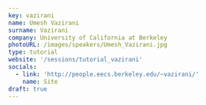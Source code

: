 ```yaml
---
key: vazirani
name: Umesh Vazirani
surname: Vazirani
company: University of California at Berkeley
photoURL: /images/speakers/Umesh_Vazirani.jpg
type: tutorial
website: '/sessions/tutorial_vazirani'
socials:
  - link: 'http://people.eecs.berkeley.edu/~vazirani/'
    name: Site
draft: true
---
```

